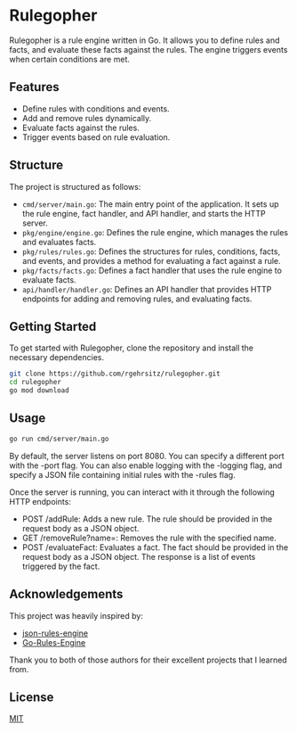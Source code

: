 
# Rulegopher

Rulegopher is a rule engine written in Go. It allows you to define rules and facts, and evaluate these facts against the rules. The engine triggers events when certain conditions are met.
## Features

- Define rules with conditions and events.
- Add and remove rules dynamically.
- Evaluate facts against the rules.
- Trigger events based on rule evaluation.


## Structure

The project is structured as follows:

- `cmd/server/main.go`: The main entry point of the application. It sets up the rule engine, fact handler, and API handler, and starts the HTTP server.
- `pkg/engine/engine.go`: Defines the rule engine, which manages the rules and evaluates facts.
- `pkg/rules/rules.go`: Defines the structures for rules, conditions, facts, and events, and provides a method for evaluating a fact against a rule.
- `pkg/facts/facts.go`: Defines a fact handler that uses the rule engine to evaluate facts.
- `api/handler/handler.go`: Defines an API handler that provides HTTP endpoints for adding and removing rules, and evaluating facts.

## Getting Started

To get started with Rulegopher, clone the repository and install the necessary dependencies.

```bash
git clone https://github.com/rgehrsitz/rulegopher.git
cd rulegopher
go mod download
```
## Usage

```bash
go run cmd/server/main.go
```

By default, the server listens on port 8080. You can specify a different port with the -port flag. You can also enable logging with the -logging flag, and specify a JSON file containing initial rules with the -rules flag.

Once the server is running, you can interact with it through the following HTTP endpoints:

- POST /addRule: Adds a new rule. The rule should be provided in the request body as a JSON object.
- GET /removeRule?name=<ruleName>: Removes the rule with the specified name.
- POST /evaluateFact: Evaluates a fact. The fact should be provided in the request body as a JSON object. The response is a list of events triggered by the fact.
## Acknowledgements
This project was heavily inspired by:

 - [json-rules-engine](https://github.com/CacheControl/json-rules-engine)
 - [Go-Rules-Engine](https://github.com/Icheka/go-rules-engine)

Thank you to both of those authors for their excellent projects that I learned from.


## License

[MIT](https://choosealicense.com/licenses/mit/)

